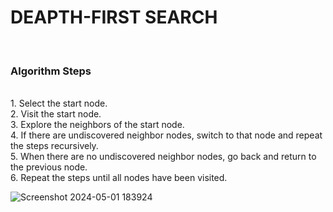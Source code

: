 <h1>DEAPTH-FIRST SEARCH</h1>
<br>
<h3>Algorithm Steps</h3>
<br>
1. Select the start node.
<br>
2. Visit the start node.
<br>
3. Explore the neighbors of the start node.
<br>
4. If there are undiscovered neighbor nodes, switch to that node and repeat the steps recursively.
<br>
5. When there are no undiscovered neighbor nodes, go back and return to the previous node.
<br>
6. Repeat the steps until all nodes have been visited.

![Screenshot 2024-05-01 183924](https://github.com/ibrahim-shimul/CSEC-311_labreport/assets/111243684/98ef6d10-3e15-4ac5-9709-e7fbc9835b95)
